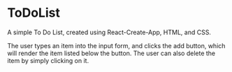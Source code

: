 # ToDoList

A simple To Do List, created using React-Create-App, HTML, and CSS.

The user types an item into the input form, and clicks the add button, which will render the item listed below the button.
The user can also delete the item by simply clicking on it.
